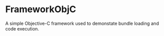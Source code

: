 # FrameworkObjC

A simple Objective-C framework used to demonstate bundle loading and code execution.


